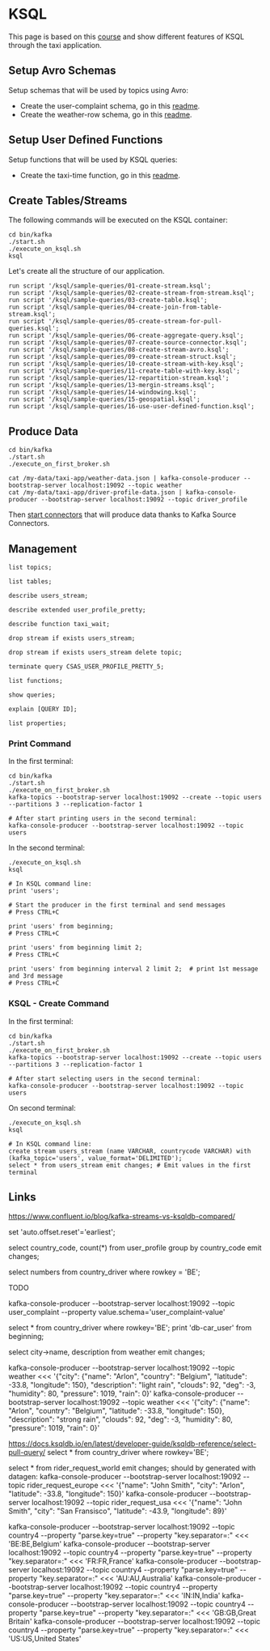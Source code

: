# KSQL

This page is based on this [course](https://www.udemy.com/course/kafka-ksql/) and show different features of KSQL
through the taxi application.


## Setup Avro Schemas

Setup schemas that will be used by topics using Avro:
- Create the user-complaint schema, go in this [readme](/bin/kafka/volume/schema-registry/sample-schema/user-complaint/README.md).
- Create the weather-row schema, go in this [readme](/bin/kafka/volume/schema-registry/sample-schema/weather-row/README.md).


## Setup User Defined Functions

Setup functions that will be used by KSQL queries:
- Create the taxi-time function, go in this [readme](/readme.md).


## Create Tables/Streams

The following commands will be executed on the KSQL container:

````
cd bin/kafka
./start.sh
./execute_on_ksql.sh
ksql
````

Let's create all the structure of our application.

````
run script '/ksql/sample-queries/01-create-stream.ksql';
run script '/ksql/sample-queries/02-create-stream-from-stream.ksql';
run script '/ksql/sample-queries/03-create-table.ksql';
run script '/ksql/sample-queries/04-create-join-from-table-stream.ksql';
run script '/ksql/sample-queries/05-create-stream-for-pull-queries.ksql';
run script '/ksql/sample-queries/06-create-aggregate-query.ksql';
run script '/ksql/sample-queries/07-create-source-connector.ksql';
run script '/ksql/sample-queries/08-create-stream-avro.ksql';
run script '/ksql/sample-queries/09-create-stream-struct.ksql'; 
run script '/ksql/sample-queries/10-create-stream-with-key.ksql';
run script '/ksql/sample-queries/11-create-table-with-key.ksql';
run script '/ksql/sample-queries/12-repartition-stream.ksql';
run script '/ksql/sample-queries/13-mergin-streams.ksql';
run script '/ksql/sample-queries/14-windowing.ksql';
run script '/ksql/sample-queries/15-geospatial.ksql';
run script '/ksql/sample-queries/16-use-user-defined-function.ksql';
````


## Produce Data

````
cd bin/kafka
./start.sh
./execute_on_first_broker.sh

cat /my-data/taxi-app/weather-data.json | kafka-console-producer --bootstrap-server localhost:19092 --topic weather
cat /my-data/taxi-app/driver-profile-data.json | kafka-console-producer --bootstrap-server localhost:19092 --topic driver_profile
````

Then [start connectors](../../bin/kafka/volume/connectors-config/taxi-app-datagen-source-distributed/README.md) that will produce data thanks to Kafka Source Connectors.


## Management

````
list topics;

list tables;

describe users_stream;

describe extended user_profile_pretty;

describe function taxi_wait;

drop stream if exists users_stream;

drop stream if exists users_stream delete topic;

terminate query CSAS_USER_PROFILE_PRETTY_5;

list functions;

show queries;

explain [QUERY ID];

list properties;
````


### Print Command

In the first terminal:

````
cd bin/kafka
./start.sh
./execute_on_first_broker.sh
kafka-topics --bootstrap-server localhost:19092 --create --topic users --partitions 3 --replication-factor 1

# After start printing users in the second terminal:
kafka-console-producer --bootstrap-server localhost:19092 --topic users
````

In the second terminal:

````
./execute_on_ksql.sh
ksql

# In KSQL command line:
print 'users';

# Start the producer in the first terminal and send messages
# Press CTRL+C

print 'users' from beginning;
# Press CTRL+C

print 'users' from beginning limit 2;
# Press CTRL+C

print 'users' from beginning interval 2 limit 2;  # print 1st message and 3rd message
# Press CTRL+C
````



### KSQL - Create Command

In the first terminal:

````
cd bin/kafka
./start.sh
./execute_on_first_broker.sh
kafka-topics --bootstrap-server localhost:19092 --create --topic users --partitions 3 --replication-factor 1

# After start selecting users in the second terminal:
kafka-console-producer --bootstrap-server localhost:19092 --topic users
````

On second terminal:

````
./execute_on_ksql.sh
ksql

# In KSQL command line:
create stream users_stream (name VARCHAR, countrycode VARCHAR) with (kafka_topic='users', value_format='DELIMITED');
select * from users_stream emit changes; # Emit values in the first terminal
````

## Links

https://www.confluent.io/blog/kafka-streams-vs-ksqldb-compared/


set 'auto.offset.reset'='earliest';

select country_code, count(*) from user_profile group by country_code emit changes;

select numbers from country_driver where rowkey = 'BE';






TODO








kafka-console-producer --bootstrap-server localhost:19092 --topic user_complaint --property value.schema='user_complaint-value'



select * from country_driver where rowkey='BE';
print 'db-car_user' from beginning;



select city->name, description from weather emit changes;



kafka-console-producer --bootstrap-server localhost:19092 --topic weather  <<< '{"city": {"name": "Arlon", "country": "Belgium", "latitude": -33.8, "longitude": 150}, "description": "light rain", "clouds": 92, "deg": -3, "humidity": 80, "pressure": 1019, "rain": 0}'
kafka-console-producer --bootstrap-server localhost:19092 --topic weather  <<< '{"city": {"name": "Arlon", "country": "Belgium", "latitude": -33.8, "longitude": 150}, "description": "strong rain", "clouds": 92, "deg": -3, "humidity": 80, "pressure": 1019, "rain": 0}'



https://docs.ksqldb.io/en/latest/developer-guide/ksqldb-reference/select-pull-query/
select * from country_driver where rowkey='BE';


select * from rider_request_world emit changes;
should by generated with datagen:
    kafka-console-producer --bootstrap-server localhost:19092 --topic rider_request_europe  <<< '{"name": "John Smith", "city": "Arlon", "latitude": -33.8, "longitude": 150}'
    kafka-console-producer --bootstrap-server localhost:19092 --topic rider_request_usa  <<< '{"name": "John Smith", "city": "San Fransisco", "latitude": -43.9, "longitude": 89}'


kafka-console-producer --bootstrap-server localhost:19092 --topic country4 --property "parse.key=true" --property "key.separator=:" <<< 'BE:BE,Belgium'
kafka-console-producer --bootstrap-server localhost:19092 --topic country4 --property "parse.key=true" --property "key.separator=:" <<< 'FR:FR,France'
kafka-console-producer --bootstrap-server localhost:19092 --topic country4 --property "parse.key=true" --property "key.separator=:" <<< 'AU:AU,Australia'
kafka-console-producer --bootstrap-server localhost:19092 --topic country4 --property "parse.key=true" --property "key.separator=:" <<< 'IN:IN,India'
kafka-console-producer --bootstrap-server localhost:19092 --topic country4 --property "parse.key=true" --property "key.separator=:" <<< 'GB:GB,Great Britain'
kafka-console-producer --bootstrap-server localhost:19092 --topic country4 --property "parse.key=true" --property "key.separator=:" <<< 'US:US,United States'